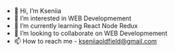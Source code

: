 - 👋 Hi, I’m Kseniia
- 👀 I’m interested in WEB Developmement
- 🌱 I’m currently learning React Node Redux
- 💞️ I’m looking to collaborate on WEB Developmement
- 📫 How to reach me - kseniiaoldfield@gmail.com

<!---
KseniiaOldfield/KseniiaOldfield is a ✨ special ✨ repository because its `README.md` (this file) appears on your GitHub profile.
You can click the Preview link to take a look at your changes.
--->
